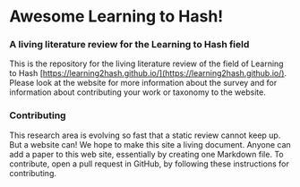 # Awesome Learning to Hash!

### A living literature review for the Learning to Hash field

This is the repository for the living literature review of the field of Learning to Hash [https://learning2hash.github.io/](https://learning2hash.github.io/). Please 
look at the website for more information about the survey and for information about contributing your work or taxonomy to the 
website. 

### Contributing

This research area is evolving so fast that a static review cannot keep up. But a website can! We hope to make this site a living document. Anyone can add a paper to this web site, essentially by creating one Markdown file. To contribute, open a pull request in GitHub, by following these instructions for contributing.
